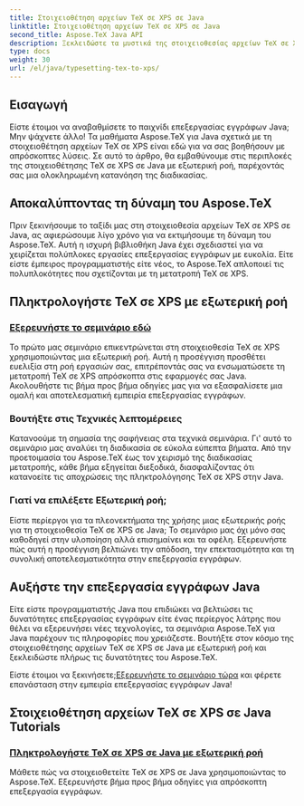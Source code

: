 ```yaml
---
title: Στοιχειοθέτηση αρχείων TeX σε XPS σε Java
linktitle: Στοιχειοθέτηση αρχείων TeX σε XPS σε Java
second_title: Aspose.TeX Java API
description: Ξεκλειδώστε τα μυστικά της στοιχειοθεσίας αρχείων TeX σε XPS σε Java χωρίς κόπο με το Aspose.TeX. Ανατρέξτε στα σεμινάρια μας για καθοδήγηση βήμα προς βήμα σχετικά με την απρόσκοπτη επεξεργασία εγγράφων.
type: docs
weight: 30
url: /el/java/typesetting-tex-to-xps/
---
```

## Εισαγωγή

Είστε έτοιμοι να αναβαθμίσετε το παιχνίδι επεξεργασίας εγγράφων Java; Μην ψάχνετε άλλο! Τα μαθήματα Aspose.TeX για Java σχετικά με τη στοιχειοθέτηση αρχείων TeX σε XPS είναι εδώ για να σας βοηθήσουν με απρόσκοπτες λύσεις. Σε αυτό το άρθρο, θα εμβαθύνουμε στις περιπλοκές της στοιχειοθέτησης TeX σε XPS σε Java με εξωτερική ροή, παρέχοντάς σας μια ολοκληρωμένη κατανόηση της διαδικασίας.

## Αποκαλύπτοντας τη δύναμη του Aspose.TeX

Πριν ξεκινήσουμε το ταξίδι μας στη στοιχειοθεσία αρχείων TeX σε XPS σε Java, ας αφιερώσουμε λίγο χρόνο για να εκτιμήσουμε τη δύναμη του Aspose.TeX. Αυτή η ισχυρή βιβλιοθήκη Java έχει σχεδιαστεί για να χειρίζεται πολύπλοκες εργασίες επεξεργασίας εγγράφων με ευκολία. Είτε είστε έμπειρος προγραμματιστής είτε νέος, το Aspose.TeX απλοποιεί τις πολυπλοκότητες που σχετίζονται με τη μετατροπή TeX σε XPS.

## Πληκτρολογήστε TeX σε XPS με εξωτερική ροή

### [Εξερευνήστε το σεμινάριο εδώ](./typeset-tex-to-xps-external-stream/)

Το πρώτο μας σεμινάριο επικεντρώνεται στη στοιχειοθεσία TeX σε XPS χρησιμοποιώντας μια εξωτερική ροή. Αυτή η προσέγγιση προσθέτει ευελιξία στη ροή εργασιών σας, επιτρέποντάς σας να ενσωματώσετε τη μετατροπή TeX σε XPS απρόσκοπτα στις εφαρμογές σας Java. Ακολουθήστε τις βήμα προς βήμα οδηγίες μας για να εξασφαλίσετε μια ομαλή και αποτελεσματική εμπειρία επεξεργασίας εγγράφων.

### Βουτήξτε στις Τεχνικές λεπτομέρειες

Κατανοούμε τη σημασία της σαφήνειας στα τεχνικά σεμινάρια. Γι' αυτό το σεμινάριο μας αναλύει τη διαδικασία σε εύκολα εύπεπτα βήματα. Από την προετοιμασία του Aspose.TeX έως τον χειρισμό της διαδικασίας μετατροπής, κάθε βήμα εξηγείται διεξοδικά, διασφαλίζοντας ότι κατανοείτε τις αποχρώσεις της πληκτρολόγησης TeX σε XPS στην Java.

### Γιατί να επιλέξετε Εξωτερική ροή;

Είστε περίεργοι για τα πλεονεκτήματα της χρήσης μιας εξωτερικής ροής για τη στοιχειοθεσία TeX σε XPS σε Java; Το σεμινάριο μας όχι μόνο σας καθοδηγεί στην υλοποίηση αλλά επισημαίνει και τα οφέλη. Εξερευνήστε πώς αυτή η προσέγγιση βελτιώνει την απόδοση, την επεκτασιμότητα και τη συνολική αποτελεσματικότητα στην επεξεργασία εγγράφων.

## Αυξήστε την επεξεργασία εγγράφων Java

Είτε είστε προγραμματιστής Java που επιδιώκει να βελτιώσει τις δυνατότητες επεξεργασίας εγγράφων είτε ένας περίεργος λάτρης που θέλει να εξερευνήσει νέες τεχνολογίες, τα σεμινάρια Aspose.TeX για Java παρέχουν τις πληροφορίες που χρειάζεστε. Βουτήξτε στον κόσμο της στοιχειοθέτησης αρχείων TeX σε XPS σε Java με εξωτερική ροή και ξεκλειδώστε πλήρως τις δυνατότητες του Aspose.TeX.

 Είστε έτοιμοι να ξεκινήσετε;[Εξερευνήστε το σεμινάριο τώρα](./typeset-tex-to-xps-external-stream/) και φέρετε επανάσταση στην εμπειρία επεξεργασίας εγγράφων Java!
## Στοιχειοθέτηση αρχείων TeX σε XPS σε Java Tutorials
### [Πληκτρολογήστε TeX σε XPS σε Java με εξωτερική ροή](./typeset-tex-to-xps-external-stream/)
Μάθετε πώς να στοιχειοθετείτε TeX σε XPS σε Java χρησιμοποιώντας το Aspose.TeX. Εξερευνήστε βήμα προς βήμα οδηγίες για απρόσκοπτη επεξεργασία εγγράφων.